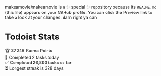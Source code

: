 makeamovie/makeamovie is a ✨ special ✨ repository because its `README.md` (this file) appears on your GitHub profile.
You can click the Preview link to take a look at your changes. darn right ya can

# Todoist Stats

<!-- TODO-IST:START -->
🏆  37,246 Karma Points           
🌸  Completed 2 tasks today           
✅  Completed 26,893 tasks so far           
⏳  Longest streak is 328 days
<!-- TODO-IST:END -->